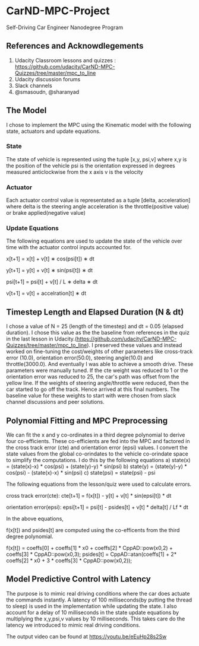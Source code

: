 # CarND-MPC-Project
Self-Driving Car Engineer Nanodegree Program

## References and Acknowdlegements

1. Udacity Classroom lessons and quizzes :  https://github.com/udacity/CarND-MPC-Quizzes/tree/master/mpc_to_line
2. Udacity discussion forums
3. Slack channels
4. @smasoudn, @sharanyad

## The Model

I chose to implement the MPC using the Kinematic model with the following state, actuators and update equations.

### State 
The state of vehicle is represented using the tuple [x,y, psi,v] where 
x,y is the position of the vehicle
psi is the orientation expressed in degrees measured anticlockwise from the x axis
v is the velocity

### Actuator
Each actuator control value is representated as a tuple [delta, acceleration] where
delta is the steering angle
acceleration is the throttle(positive value) or brake applied(negative value)

### Update Equations

The following equations are used to update the state of the vehicle over time with the actuator control inputs accounted for.

x[​t+1] ​​= x[​t] ​​+ v[t] ​​∗ cos(psi[​t]​​) ∗ dt

y[​t+1]​ ​= y[t]​ ​+ v​[t]​​ ∗ sin(psi[t]​​) ∗ dt

psi[t+1] ​​= psi[​t]​​ + ​​​​​v[​t] / L ​​​​∗ delta ∗ dt

v​[t+1] ​​= v[​t] ​​+ accelration[​t] ​​∗ dt

## Timestep Length and Elapsed Duration (N & dt)

I chose a value of N = 25 (length of the timestep) and dt = 0.05 (elapsed duration). I chose this value as the the baseline from references in the quiz in the last lesson in Udacity.(https://github.com/udacity/CarND-MPC-Quizzes/tree/master/mpc_to_line). I preserved these values and instead worked on fine-tuning the cost/weights of other parameters like cross-track error (10.0), orientation error(50.0), steering angle(10.0) and throttle(3000.0). And eventually I was able to achieve a smooth drive. These parameters were manually tuned. If the cte weight was reduced to 1 or the orientation error was reduced to 25, the car's path was offset from the yellow line. If the weights of steering angle/throttle were reduced, then the car started to go off the track. Hence arrived at this final numbers. The baseline value for these weights to start with were chosen from slack channel discussions and peer solutions.


## Polynomial Fitting and MPC Preprocessing
We can fit the x and y co-ordinates in a third degree polynomial to derive four co-efficients. These co-efficients are fed into the MPC and factored in the cross track error (cte) and orientation error (epsi) values. I convert the state values from the global co-orindates to the vehicle co-orindate space to simplify the computations. I do this by the following equations
a) state(x) = (state(x)-x) * cos(psi) + (state(y)-y) * sin(psi)
b) state(y) = (state(y)-y) * cos(psi) - (state(x)-x) * sin(psi)
c) state(psi) = state(psi) - psi

The following equations from the lesson/quiz were used to calculate errors.

cross track error(cte):
cte[t+1] = f(x[t]) - y[t] + v[t] * sin(epsi[t]) * dt

orientation error(epsi):
epsi[t+1] = psi[t] - psides[t] + v[t] * delta[t] / Lf * dt

In the above equations,

f(x[t]) and psides[t] are computed using the co-efficents from the third degree polynomial.

f(x[t]) = coeffs[0] + coeffs[1] * x0 + coeffs[2] * CppAD::pow(x0,2) + coeffs[3] * CppAD::pow(x0,3);
psides[t] = CppAD::atan(coeffs[1] + 2* coeffs[2] * x0 + 3 * coeffs[3] * CppAD::pow(x0,2));


## Model Predictive Control with Latency
The purpose is to mimic real driving conditions where the car does actuate the commands instantly. A latency of 100 milliseconds(by putting the thread to sleep) is used in the implementation while updating the state. I also account for a delay of 10 milliseconds in the state update equations by multiplying the x,y,psi,v values by 10 milliseconds. This takes care do the latency we introduced to mimic real driving conditions.


The output video can be found at https://youtu.be/eEuHp28s2Sw

